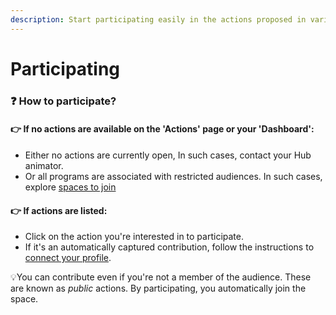 ```yaml
---
description: Start participating easily in the actions proposed in various programs.
---
```


# Participating

### :question: How to participate? <a href="#comment-participer" id="comment-participer"></a>

#### ​👉 If no actions are available on the 'Actions' page or your 'Dashboard':

* Either no actions are currently open, In such cases, contact your Hub animator.
* Or all programs are associated with restricted audiences. In such cases, explore [spaces to join](../collaborating-in-spaces/)

#### ​👉 If actions are listed:

* Click on the action you're interested in to participate.
* If it's an automatically captured contribution, follow the instructions to [connect your profile](../connecting-3rd-party-accounts/).

​💡You can contribute even if you're not a member of the audience. These are known as _public_ actions. By participating, you automatically join the space.

